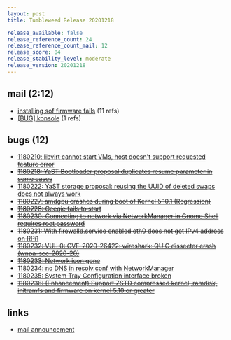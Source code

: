 ```yaml
---
layout: post
title: Tumbleweed Release 20201218

release_available: false
release_reference_count: 24
release_reference_count_mail: 12
release_score: 84
release_stability_level: moderate
release_version: 20201218
---
```


## mail (2:12)

- [installing sof firmware fails](https://github.com/boombatower/tumbleweed-review/issues/10) (11 refs)
- [\[BUG\] konsole](https://github.com/boombatower/tumbleweed-review/issues/10) (1 refs)

## bugs (12)

<!--more-->

- ~~[1180210: libvirt cannot start VMs, host doesn't support requested feature error](https://bugzilla.opensuse.org/show_bug.cgi?id=1180210)~~
- ~~[1180218: YaST Bootloader proposal duplicates resume parameter in some cases](https://bugzilla.opensuse.org/show_bug.cgi?id=1180218)~~
- [1180222: YaST storage proposal: reusing the UUID of deleted swaps does not always work](https://bugzilla.opensuse.org/show_bug.cgi?id=1180222)
- ~~[1180227: amdgpu crashes during boot of Kernel 5.10.1 (Regression)](https://bugzilla.opensuse.org/show_bug.cgi?id=1180227)~~
- ~~[1180228: Geeqie fails to start](https://bugzilla.opensuse.org/show_bug.cgi?id=1180228)~~
- ~~[1180230: Connecting to network via NetworkManager in Gnome Shell requires root password](https://bugzilla.opensuse.org/show_bug.cgi?id=1180230)~~
- ~~[1180231: With firewalld.service enabled eth0 does not get IPv4 address on RPi1](https://bugzilla.opensuse.org/show_bug.cgi?id=1180231)~~
- ~~[1180232: VUL-0: CVE-2020-26422: wireshark: QUIC dissector crash (wnpa-sec-2020-20)](https://bugzilla.opensuse.org/show_bug.cgi?id=1180232)~~
- ~~[1180233: Network icon gone](https://bugzilla.opensuse.org/show_bug.cgi?id=1180233)~~
- [1180234: no DNS in resolv.conf with NetworkManager](https://bugzilla.opensuse.org/show_bug.cgi?id=1180234)
- ~~[1180235: System Tray Configuration interface broken](https://bugzilla.opensuse.org/show_bug.cgi?id=1180235)~~
- ~~[1180236: (Enhancement) Support ZSTD compressed kernel, ramdisk, initramfs and firmware on kernel 5.10 or greater](https://bugzilla.opensuse.org/show_bug.cgi?id=1180236)~~



## links

- [mail announcement](https://github.com/boombatower/tumbleweed-review/issues/10)
